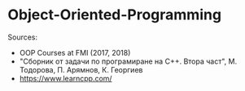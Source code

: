# Object-Oriented-Programming

Sources:
  - OOP Courses at FMI (2017, 2018)
  - "Сборник от задачи по програмиране на С++. Втора част", М. Тодорова, П. Арямнов, К. Георгиев
  - https://www.learncpp.com/

